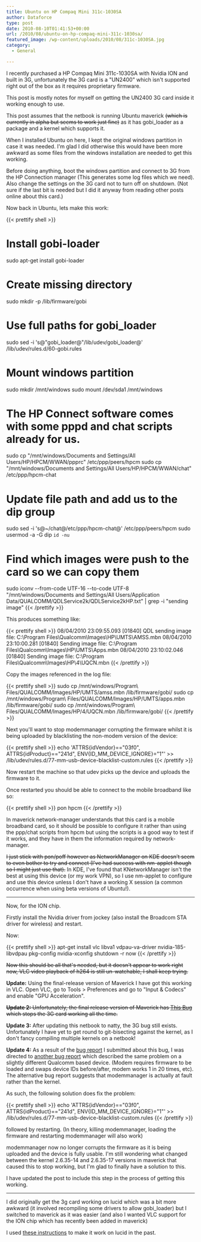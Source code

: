 ```yaml
---
title: Ubuntu on HP Compaq Mini 311c-1030SA
author: Dataforce
type: post
date: 2010-08-10T01:41:53+00:00
url: /2010/08/ubuntu-on-hp-compaq-mini-311c-1030sa/
featured_image: /wp-content/uploads/2010/08/311c-1030SA.jpg
category:
  - General

---
```

I recently purchased a HP Compaq Mini 311c-1030SA with Nvidia ION and built in 3G, unfortunately the 3G card is a "UN2400" which isn't supported right out of the box as it requires proprietary firmware.

This post is mostly notes for myself on getting the UN2400 3G card inside it working enough to use.

This post assumes that the netbook is running Ubuntu maverick <del datetime="2010-12-13T13:18:39+00:00">(which is currently in alpha but seems to work just fine)</del> as it has gobi_loader as a package and a kernel which supports it.

When I installed Ubuntu on here, I kept the original windows partition in case it was needed. I'm glad I did otherwise this would have been more awkward as some files from the windows installation are needed to get this working.

Before doing anything, boot the windows partition and connect to 3G from the HP Connection manager (This generates some log files which we need). Also change the settings on the 3G card not to turn off on shutdown. (Not sure if the last bit is needed but I did it anyway from reading other posts online about this card.)

Now back in Ubuntu, lets make this work:

{{< prettify shell >}}
# Install gobi-loader
sudo apt-get install gobi-loader

# Create missing directory
sudo mkdir -p /lib/firmware/gobi

# Use full paths for gobi_loader
sudo sed -i 's@"gobi_loader@"/lib/udev/gobi_loader@' /lib/udev/rules.d/60-gobi.rules

# Mount windows partition
sudo mkdir /mnt/windows
sudo mount /dev/sda1 /mnt/windows

# The HP Connect software comes with some pppd and chat scripts already for us.
sudo cp "/mnt/windows/Documents and Settings/All Users/HP/HPCM/WWAN/ppprc" /etc/ppp/peers/hpcm
sudo cp "/mnt/windows/Documents and Settings/All Users/HP/HPCM/WWAN/chat" /etc/ppp/hpcm-chat

# Update file path and add us to the dip group
sudo sed -i 's@~/chat@/etc/ppp/hpcm-chat@' /etc/ppp/peers/hpcm
sudo usermod -a -G dip `id -nu`

# Find which images were push to the card so we can copy them
sudo iconv --from-code UTF-16 --to-code UTF-8 "/mnt/windows/Documents and Settings/All Users/Application Data/QUALCOMM/QDLService2k/QDLService2kHP.txt" | grep -i "sending image"
{{< /prettify >}}

This produces something like:

{{< prettify shell >}}
08/04/2010 23:09:55.093 [01840] QDL sending image file: C:\Program Files\Qualcomm\Images\HP\UMTS\AMSS.mbn
08/04/2010 23:10:00.281 [01840] Sending image file: C:\Program Files\Qualcomm\Images\HP\UMTS\Apps.mbn
08/04/2010 23:10:02.046 [01840] Sending image file: C:\Program Files\Qualcomm\Images\HP\4\UQCN.mbn
{{< /prettify >}}

Copy the images referenced in the log file:

{{< prettify shell >}}
sudo cp /mnt/windows/Program\ Files/QUALCOMM/Images/HP/UMTS/amss.mbn /lib/firmware/gobi/
sudo cp /mnt/windows/Program\ Files/QUALCOMM/Images/HP/UMTS/apps.mbn /lib/firmware/gobi/
sudo cp /mnt/windows/Program\ Files/QUALCOMM/Images/HP/4/UQCN.mbn /lib/firmware/gobi/
{{< /prettify >}}

Next you'll want to stop modemmanager corrupting the firmware whilst it is being uploaded by blacklisting the non-modem version of the device:

{{< prettify shell >}}
echo 'ATTRS{idVendor}=="03f0", ATTRS{idProduct}=="241d", ENV{ID_MM_DEVICE_IGNORE}="1"' >> /lib/udev/rules.d/77-mm-usb-device-blacklist-custom.rules
{{< /prettify >}}

Now restart the machine so that udev picks up the device and uploads the firmware to it.

Once restarted you should be able to connect to the mobile broadband like so:

{{< prettify shell >}}
pon hpcm
{{< /prettify >}}

In maverick network-manager understands that this card is a mobile broadband card, so it should be possible to configure it rather than using the ppp/chat scripts from hpcm but using the scripts is a good way to test if it works, and they have in them the information required by network-manager.

<del datetime="2010-12-13T13:18:39+00:00">I just stick with pon/poff however as NetworkManager on KDE doesn't seem to even bother to try and connect (I've had success with nm-applet though so I might just use that).</del> In KDE, I've found that KNetworkManager isn't the best at using this device (or my work VPN), so I use nm-applet to configure and use this device unless I don't have a working X session (a common occurrence when using beta versions of Ubuntu!).

* * *

Now, for the ION chip.

Firstly install the Nvidia driver from jockey (also install the Broadcom STA driver for wireless) and restart.

Now:

{{< prettify shell >}}
apt-get install vlc libva1 vdpau-va-driver nvidia-185-libvdpau pkg-config
nvidia-xconfig
shutdown -r now
{{< /prettify >}}

<del datetime="2010-10-24T03:48:49+00:00">Now this should be all that's needed, but it doesn't appear to work right now, VLC video playback of h264 is still un-watchable, I shall keep trying.</del>

**Update:** Using the final-release version of Maverick I have got this working in VLC. Open VLC, go to Tools > Preferences and go to "Input & Codecs" and enable "GPU Acceleration".

<del datetime="2010-12-13T13:18:39+00:00">**Update 2:** Unfortunately, the final release version of Maverick has [This Bug](https://bugs.launchpad.net/ubuntu/+source/linux/+bug/621743) which stops the 3G card working all the time.</del>


**Update 3:** After updating this netbook to natty, the 3G bug still exists. Unfortunately I have yet to get round to git-bisecting against the kernel, as I don't fancy compiling multiple kernels on a netbook!


**Update 4:** As a result of the [bug report](https://bugs.launchpad.net/ubuntu/+source/linux/+bug/621743) I submitted about this bug, I was directed to [another bug report](https://bugs.launchpad.net/ubuntu/+source/modemmanager/+bug/686418) which described the same problem on a slightly different Qualcomm based device. (Modem requires firmware to be loaded and swaps device IDs before/after, modem works 1 in 20 times, etc). The alternative bug report suggests that modemmanager is actually at fault rather than the kernel.

As such, the following solution does fix the problem:

{{< prettify shell >}}
echo 'ATTRS{idVendor}=="03f0", ATTRS{idProduct}=="241d", ENV{ID_MM_DEVICE_IGNORE}="1"' >> /lib/udev/rules.d/77-mm-usb-device-blacklist-custom.rules
{{< /prettify >}}


followed by restarting. (In theory, killing modemmanager, loading the firmware and restarting modemmanager will also work)

modemmanager now no longer corrupts the firmware as it is being uploaded and the device is fully usable. I'm still wondering what changed between the kernel 2.6.35-14 and 2.6.35-17 versions in maverick that caused this to stop working, but I'm glad to finally have a solution to this.

I have updated the post to include this step in the process of getting this working.

* * *

I did originally get the 3g card working on lucid which was a bit more awkward (it involved recompiling some drivers to allow gobi_loader) but I switched to maverick as it was easier (and also I wanted VLC support for the ION chip which has recently been added in maverick)

I used [these instructions](https://bugs.launchpad.net/ubuntu/+source/linux/+bug/554099/comments/14) to make it work on lucid in the past.
